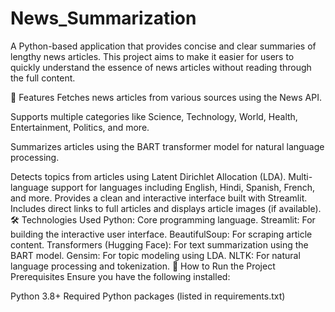 # News_Summarization

A Python-based application that provides concise and clear summaries of lengthy news articles. This project aims to make it easier for users to quickly understand the essence of news articles without reading through the full content.

🌟 Features
Fetches news articles from various sources using the News API.

Supports multiple categories like Science, Technology, World, Health, Entertainment, Politics, and more.

Summarizes articles using the BART transformer model for natural language processing.

Detects topics from articles using Latent Dirichlet Allocation (LDA).
Multi-language support for languages including English, Hindi, Spanish, French, and more.
Provides a clean and interactive interface built with Streamlit.
Includes direct links to full articles and displays article images (if available).
🛠️ Technologies Used
Python: Core programming language.
Streamlit: For building the interactive user interface.
BeautifulSoup: For scraping article content.
Transformers (Hugging Face): For text summarization using the BART model.
Gensim: For topic modeling using LDA.
NLTK: For natural language processing and tokenization.
🚀 How to Run the Project
Prerequisites
Ensure you have the following installed:

Python 3.8+
Required Python packages (listed in requirements.txt)
